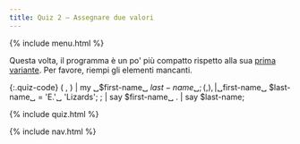 ```yaml
---
title: Quiz 2 — Assegnare due valori
---
```


{% include menu.html %}

Questa volta, il programma è un po' più compatto rispetto alla sua [prima variante](../quiz1). Per favore, riempi gli elementi mancanti.

{:.quiz-code}
( , ) | my ␣$first-name␣ $last-name␣;
( , ) , | ␣$first-name␣ $last-name␣ = &apos;E.&apos;␣ &apos;Lizards&apos;;
; | say $first-name␣
. | say $last-name;

{% include quiz.html %}

{% include nav.html %}